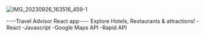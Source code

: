 ![IMG_20230926_163516_459-1](https://github.com/cheruab/Travel_app/assets/80851534/84632e18-95d7-4d6a-b0b1-f1cbacff2866)

----Travel Advisor React app----
Explore Hotels, Restaurants & attractions!
-React
-Javascript
-Google Maps API
-Rapid API
